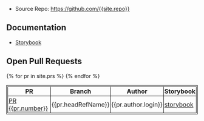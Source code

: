 
* Source Repo: <https://github.com/{{site.repo}}>

## Documentation

* [Storybook](storybook)

## Open Pull Requests

<style>
table, th, td {
  border: 1px solid black;
  padding: 2px;
  border-collapse: collapse;
}
tr:nth-child(even) {background-color: #f2f2f2;}
</style>

<table>
<thead>
<tr>
<th>PR</th>
<th>Branch</th>
<th>Author</th>
<th>Storybook</th>
</tr>
</thead>
<tbody>
{% for pr in site.prs %}
<tr>
<td><a href="{{pr.url}}">PR {{pr.number}}</a></td>
<td>{{pr.headRefName}}</td>
<td>{{pr.author.login}}</td>
<td><a href="storybook-qa/{{pr.headRefName}}">storybook</a></td>
</tr>
{% endfor %}
</tbody>
</table>
